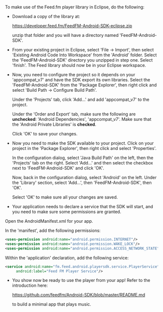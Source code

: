 
To make use of the Feed.fm player library in Eclipse, do the following:

* Download a copy of the library at:

  https://developer.feed.fm/FeedFM-Android-SDK-eclipse.zip

  unzip that folder and you will have a directory named 'FeedFM-Android-SDK'.

* From your existing project in Eclipse, select 'File -> Import', then
select 'Existing Android Code Into Workspace' from the 'Android' folder.
Select the 'FeedFM-Android-SDK' directory you unzipped in step one. Select
'finish'. The Feed library should now be in your Eclipse workspace.

* Now, you need to configure the project so it depends on your 'appcompat_v7'
and have the SDK export its own libraries. Select the 'FeedFM-Android-SDK'
from the 'Package Explorer', then right click and select
'Build Path -> Configure Build Path'.

  Under the 'Projects' tab, click 'Add...' and add 'appcompat_v7' to the
project.

  Under the 'Order and Export' tab, make sure the following are __unchecked__:
'Android Dependencies', 'appcompat_v7'. Make sure that the 'Android Private Libraries' is __checked__.

  Click 'OK' to save your changes.

* Now you need to make the SDK available to your project. Click on your
project in the 'Package Explorer', then right click and select
'Properties'.

  In the configuration dialog, select 'Java Build Path' on the left, then
the 'Projects' tab on the right. Select 'Add...' and then select the
checkbox next to 'FeedFM-Android-SDK' and click 'OK'.

  Now, back in the configuration dialog, select 'Android' on the left. Under the
'Library' section, select 'Add...', then 'FeedFM-Android-SDK', then 'OK'.

  Select 'OK' to make sure all your changes are saved.

*  Your application needs to declare a service that the SDK will start, and
you need to make sure some permissions are granted.

  Open the AndroidManifest.xml for your app.

  In the 'manifest', add the following permissions:

  ```xml
  <uses-permission android:name="android.permission.INTERNET"/>
  <uses-permission android:name="android.permission.WAKE_LOCK"/>
  <uses-permission android:name="android.permission.ACCESS_NETWORK_STATE"/>
```

  Within the 'application' declaration, add the following service:

   ```xml
<service android:name="fm.feed.android.playersdk.service.PlayerService"
        android:label="Feed FM Player Service"/>
```

* You show now be ready to use the player from your app! Refer to the
introduction here:

  https://github.com/feedfm/Android-SDK/blob/master/README.md

  to build a minimal app that plays music.



